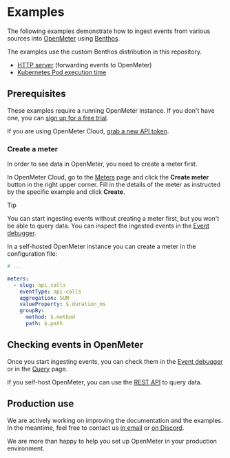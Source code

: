 # Examples

The following examples demonstrate how to ingest events from various sources into [OpenMeter](https://openmeter.io) using [Benthos](https://benthos.dev).

The examples use the custom Benthos distribution in this repository.

- [HTTP server](http-server/) (forwarding events to OpenMeter)
- [Kubernetes Pod execution time](kubernetes-pod-exec-time/)

## Prerequisites

These examples require a running OpenMeter instance. If you don't have one, you can [sign up for a free trial](https://openmeter.cloud/sign-up).

If you are using OpenMeter Cloud, [grab a new API token](https://openmeter.cloud/ingest).

### Create a meter

In order to see data in OpenMeter, you need to create a meter first.

In OpenMeter Cloud, go to the [Meters](https://openmeter.cloud/meters) page and click the **Create meter** button in the right upper corner.
Fill in the details of the meter as instructed by the specific example and click **Create**.

> [!TIP]
> You can start ingesting events without creating a meter first, but you won't be able to query data.
> You can inspect the ingested events in the [Event debugger](https://openmeter.cloud/ingest/debug).

In a self-hosted OpenMeter instance you can create a meter in the configuration file:

```yaml
# ...

meters:
  - slug: api_calls
    eventType: api-calls
    aggregation: SUM
    valueProperty: $.duration_ms
    groupBy:
      method: $.method
      path: $.path
```

## Checking events in OpenMeter

Once you start ingesting events, you can check them in the [Event debugger](https://openmeter.cloud/ingest/debug) or in the [Query](https://openmeter.cloud/query) page.

If you self-host OpenMeter, you can use the [REST API](https://openmeter.io/docs/getting-started/rest-api) to query data.

## Production use

We are actively working on improving the documentation and the examples.
In the meantime, feel free to contact us [in email](https://us10.list-manage.com/contact-form?u=c7d6a96403a0e5e19032ee885&form_id=fe04a7fc4851f8547cfee56763850e95) or [on Discord](https://discord.gg/nYH3ZQ3Xzq).

We are more than happy to help you set up OpenMeter in your production environment.
